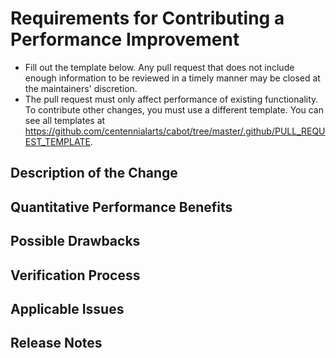 # Requirements for Contributing a Performance Improvement

* Fill out the template below. Any pull request that does not include enough information to be reviewed in a timely manner may be closed at the maintainers' discretion.
* The pull request must only affect performance of existing functionality. To contribute other changes, you must use a different template. You can see all templates at https://github.com/centennialarts/cabot/tree/master/.github/PULL_REQUEST_TEMPLATE.

## Description of the Change

<!--
We must be able to understand the design of your change from this description. If we can't get a good idea of what the code will be doing from the description here, the pull request may be closed at the maintainers' discretion. Keep in mind that the maintainer reviewing this PR may not be familiar with or have worked with the code here recently, so please walk us through the concepts.
-->

## Quantitative Performance Benefits

<!--
Describe the exact performance improvement observed (for example, reduced time to complete an operation, reduced memory use, etc.). Describe how you measured this change. Bonus points for including graphs that demonstrate the improvement or attached dumps from the built-in profiling tools.
-->

## Possible Drawbacks

<!--
What are the possible side-effects or negative impacts of the code change?
-->

## Verification Process

<!--
What process did you follow to verify that the change has not introduced any regressions? Describe the actions you performed (including buttons you clicked, text you typed, commands you ran, etc.), and describe the results you observed.
-->

## Applicable Issues

<!--
Enter any applicable Issues here
-->

## Release Notes

<!--
Please describe the changes in a single line that explains this improvement in
terms that a user can understand.  This text will be used in caBot's release notes.

If this change is not user-facing or notable enough to be included in release notes
you may use the strings "Not applicable" or "N/A" here.

Examples:

- The GitHub package now allows you to add co-authors to commits.
- Fixed an issue where multiple cursors did not work in a file with a single line.
- Increased the performance of searching and replacing across a whole project.
-->
